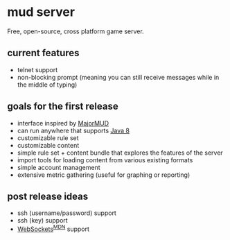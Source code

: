 # mud server
Free, open-source, cross platform game server.

## current features
- telnet support
- non-blocking prompt (meaning you can still receive messages while in the middle of typing)

## goals for the first release
- interface inspired by [MajorMUD](http://www.majormud.com/)
- can run anywhere that supports [Java 8](https://java.com/en/download/faq/java8.xml)
- customizable rule set
- customizable content
- simple rule set + content bundle that explores the features of the server
- import tools for loading content from various existing formats
- simple account management
- extensive metric gathering (useful for graphing or reporting)

## post release ideas
- ssh (username/password) support
- ssh (key) support
- [WebSockets](https://en.wikipedia.org/wiki/WebSocket)<sup>[MDN](https://developer.mozilla.org/en-US/docs/Web/API/WebSockets_API)</sup> support
